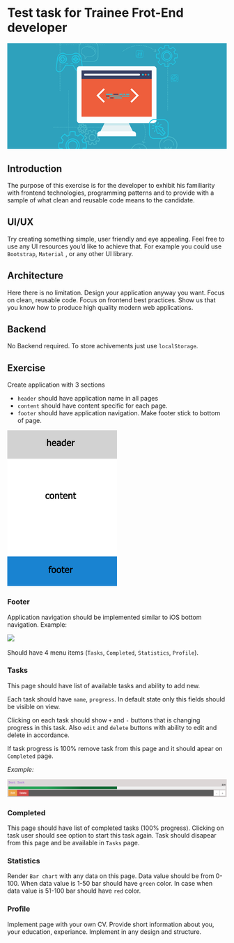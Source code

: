 # Test task for Trainee Frot-End developer

<img src="./assets/Frontend.png" />

## Introduction
The purpose of this exercise is for the developer to exhibit his familiarity with frontend technologies, programming patterns and to provide with a sample of what clean and reusable code means to the candidate.

## UI/UX
Try creating something simple, user friendly and eye appealing. Feel free to use any UI resources you’d like to achieve that. For example you could use `Bootstrap`, `Material` , or any other UI library.

## Architecture
Here there is no limitation. Design your application anyway you want. Focus on clean, reusable code. Focus on frontend best practices. Show us that you know how to produce high quality modern web applications.

## Backend
No Backend required. To store achivements just use `localStorage`.

## Exercise

Create application with 3 sections

- `header` should have application name in all pages
- `content` should have content specific for each page.
- `footer` should have application navigation. Make footer stick to bottom of page. 

<img src="./assets/header-content-footer.jpeg.crdownload" width="50%" />

### Footer

Application navigation should be implemented similar to iOS bottom navigation. 
Example: 

<img src="https://lh3.googleusercontent.com/u9FCm5Z3gyvRONle-rPbuZ_Gq66V36BjlB2mDuSu36h425Pk36v8a0Tio5RBIwJC1D5yPxYIe8hueD1Khifv-xGtrsIW0C2qiuJxkg=w1064-v0" />

Should have 4 menu items (`Tasks`, `Completed`, `Statistics`, `Profile`).

### Tasks

This page should have list of available tasks and ability to add new.

Each task should have `name`, `progress`. In default state only this fields should be visible on view.

Clicking on each task should show `+` and `-` buttons that is changing progress in this task. Also `edit` and `delete` buttons with ability to edit and delete in accordance.

If task progress is 100% remove task from this page and it should apear on `Completed` page.

<i>Example:</i>

<img src="./assets/example.png" />

### Completed

This page should have list of completed tasks (100% progress). Clicking on task user should see option to start this task again. Task should disapear from this page and be available in `Tasks` page.

### Statistics

Render `Bar chart` with any data on this page. Data value should be from 0-100. When data value is 1-50 bar should have `green` color. In case when data value is 51-100 bar should have `red` color.

### Profile

Implement page with your own CV. Provide short information about you, your education, experiance. Implement in any design and structure.
